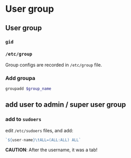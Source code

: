 # User group

## User group

### `gid`

### `/etc/group`

Group configs are recorded in `/etc/group` file.

### Add groupa

```bash
groupadd $group_name
```

## add user to admin / super user group

### add to `sudoers`

edit `/etc/sudoers` files, and add:

```js
`${user-name}\tALL=(ALL:ALL) ALL`
```

**CAUTION**: After the username, it was a tab!
